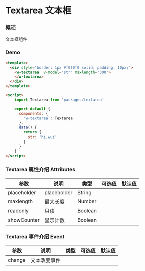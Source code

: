 #  Textarea 文本框

### 概述

文本框组件

### Demo

```html
<template>
  <div style="border: 1px #f0f0f0 solid; padding: 10px;">
    <w-textarea  v-model="str" maxlength="300">
    </w-textarea>
  </div>
</template>

<script>
    import Textarea from 'packages/textarea'

    export default {
      components: {
        'w-textarea': Textarea
      },
      data() {
        return {
          str: 'hi,wui'
        }
      }
    }
</script>

```

###  Textarea 属性介绍 Attributes

| 参数           | 说明            | 类型       | 可选值      |   默认值   |
|---------------|-----------------|-----------|------------|-----------|
| placeholder   | placeholder     | String    |            |           |
| maxlength     | 最大长度         | Number     |            |          |
| readonly      | 只读            | Boolean    |            |          |
| showCounter   | 显示计数         | Boolean    |            |          |


###  Textarea 事件介绍 Event

| 参数           | 说明            | 类型       | 可选值      |   默认值   |
|---------------|-----------------|-----------|------------|-----------|
| change        | 文本改变事件      |           |            |           |

